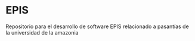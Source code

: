 # EPIS
Repositorio para el desarrollo de software EPIS relacionado a pasantías de la universidad de la amazonia
